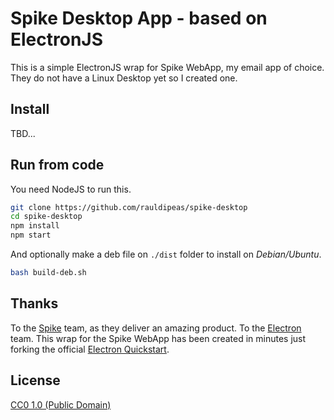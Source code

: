 # Spike Desktop App - based on ElectronJS

This is a simple ElectronJS wrap for Spike WebApp, my email app of choice.
They do not have a Linux Desktop yet so I created one. 

## Install

TBD...

## Run from code

You need NodeJS to run this. 

```bash
git clone https://github.com/rauldipeas/spike-desktop
cd spike-desktop
npm install
npm start
```

And optionally make a deb file on `./dist` folder to install on _Debian/Ubuntu_.

```bash
bash build-deb.sh
```

## Thanks

To the [Spike](https://www.spikenow.com) team, as they deliver an amazing product.
To the [Electron](https://electronjs.org) team. This wrap for the Spike WebApp has been created in minutes just forking the official [Electron Quickstart](https://github.com/electron/electron-quick-start). 

## License

[CC0 1.0 (Public Domain)](LICENSE.md)
